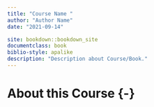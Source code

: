 ```yaml
---
title: "Course Name "
author: "Author Name"
date: "2021-09-14"

site: bookdown::bookdown_site
documentclass: book
biblio-style: apalike
description: "Description about Course/Book."
---
```




# About this Course {-}
